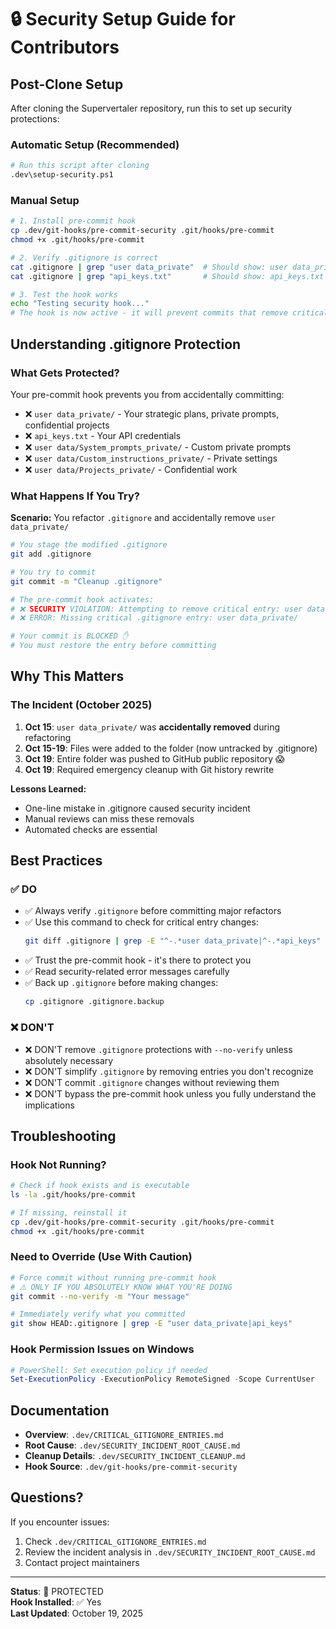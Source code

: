 # 🔒 Security Setup Guide for Contributors

## Post-Clone Setup

After cloning the Supervertaler repository, run this to set up security protections:

### Automatic Setup (Recommended)

```bash
# Run this script after cloning
.dev\setup-security.ps1
```

### Manual Setup

```bash
# 1. Install pre-commit hook
cp .dev/git-hooks/pre-commit-security .git/hooks/pre-commit
chmod +x .git/hooks/pre-commit

# 2. Verify .gitignore is correct
cat .gitignore | grep "user data_private"  # Should show: user data_private/
cat .gitignore | grep "api_keys.txt"       # Should show: api_keys.txt

# 3. Test the hook works
echo "Testing security hook..."
# The hook is now active - it will prevent commits that remove critical entries
```

## Understanding .gitignore Protection

### What Gets Protected?

Your pre-commit hook prevents you from accidentally committing:
- ❌ `user data_private/` - Your strategic plans, private prompts, confidential projects
- ❌ `api_keys.txt` - Your API credentials
- ❌ `user data/System_prompts_private/` - Custom private prompts
- ❌ `user data/Custom_instructions_private/` - Private settings
- ❌ `user data/Projects_private/` - Confidential work

### What Happens If You Try?

**Scenario:** You refactor `.gitignore` and accidentally remove `user data_private/`

```bash
# You stage the modified .gitignore
git add .gitignore

# You try to commit
git commit -m "Cleanup .gitignore"

# The pre-commit hook activates:
# ❌ SECURITY VIOLATION: Attempting to remove critical entry: user data_private/
# ❌ ERROR: Missing critical .gitignore entry: user data_private/

# Your commit is BLOCKED ✋
# You must restore the entry before committing
```

## Why This Matters

### The Incident (October 2025)

1. **Oct 15**: `user data_private/` was **accidentally removed** during refactoring
2. **Oct 15-19**: Files were added to the folder (now untracked by .gitignore)
3. **Oct 19**: Entire folder was pushed to GitHub public repository 😱
4. **Oct 19**: Required emergency cleanup with Git history rewrite

**Lessons Learned:**
- One-line mistake in .gitignore caused security incident
- Manual reviews can miss these removals
- Automated checks are essential

## Best Practices

### ✅ DO

- ✅ Always verify `.gitignore` before committing major refactors
- ✅ Use this command to check for critical entry changes:
  ```bash
  git diff .gitignore | grep -E "^-.*user data_private|^-.*api_keys"
  ```
- ✅ Trust the pre-commit hook - it's there to protect you
- ✅ Read security-related error messages carefully
- ✅ Back up `.gitignore` before making changes:
  ```bash
  cp .gitignore .gitignore.backup
  ```

### ❌ DON'T

- ❌ DON'T remove `.gitignore` protections with `--no-verify` unless absolutely necessary
- ❌ DON'T simplify `.gitignore` by removing entries you don't recognize
- ❌ DON'T commit `.gitignore` changes without reviewing them
- ❌ DON'T bypass the pre-commit hook unless you fully understand the implications

## Troubleshooting

### Hook Not Running?

```bash
# Check if hook exists and is executable
ls -la .git/hooks/pre-commit

# If missing, reinstall it
cp .dev/git-hooks/pre-commit-security .git/hooks/pre-commit
chmod +x .git/hooks/pre-commit
```

### Need to Override (Use With Caution)

```bash
# Force commit without running pre-commit hook
# ⚠️ ONLY IF YOU ABSOLUTELY KNOW WHAT YOU'RE DOING
git commit --no-verify -m "Your message"

# Immediately verify what you committed
git show HEAD:.gitignore | grep -E "user data_private|api_keys"
```

### Hook Permission Issues on Windows

```powershell
# PowerShell: Set execution policy if needed
Set-ExecutionPolicy -ExecutionPolicy RemoteSigned -Scope CurrentUser
```

## Documentation

- **Overview**: `.dev/CRITICAL_GITIGNORE_ENTRIES.md`
- **Root Cause**: `.dev/SECURITY_INCIDENT_ROOT_CAUSE.md`
- **Cleanup Details**: `.dev/SECURITY_INCIDENT_CLEANUP.md`
- **Hook Source**: `.dev/git-hooks/pre-commit-security`

## Questions?

If you encounter issues:
1. Check `.dev/CRITICAL_GITIGNORE_ENTRIES.md`
2. Review the incident analysis in `.dev/SECURITY_INCIDENT_ROOT_CAUSE.md`
3. Contact project maintainers

---

**Status**: 🔐 PROTECTED  
**Hook Installed**: ✅ Yes  
**Last Updated**: October 19, 2025
